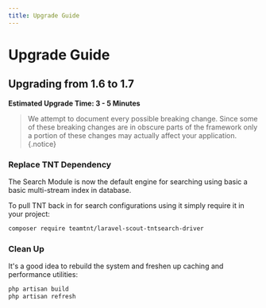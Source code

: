 ```yaml
---
title: Upgrade Guide
---
```


# Upgrade Guide

<div class="documentation__toc"></div>

## Upgrading from 1.6 to 1.7

**Estimated Upgrade Time: 3 - 5 Minutes**

> We attempt to document every possible breaking change. Since some of these breaking changes are in obscure parts of the framework only a portion of these changes may actually affect your application.{.notice}

### Replace TNT Dependency

The Search Module is now the default engine for searching using basic a basic multi-stream index in database.

To pull TNT back in for search configurations using it simply require it in your project:

```bash
composer require teamtnt/laravel-scout-tntsearch-driver
```

### Clean Up

It's a good idea to rebuild the system and freshen up caching and performance utilities:

```bash
php artisan build
php artisan refresh
```

